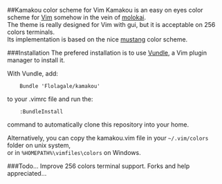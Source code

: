##Kamakou color scheme for Vim
Kamakou is an easy on eyes color scheme for [Vim] somehow in the vein of [molokai].<br>
The theme is really designed for Vim with gui, but it is acceptable on 256 colors terminals.<br>
Its implementation is based on the nice [mustang] color scheme.

###Installation
The prefered installation is to use [Vundle], a Vim plugin manager to install it.

With Vundle, add:

```VimL
    Bundle 'Flolagale/kamakou'
```

to your .vimrc file and run the:

```VimL
    :BundleInstall
```

command to automatically clone this repository into your home.

Alternatively, you can copy the kamakou.vim file in your ```~/.vim/colors``` folder on unix system,<br>
or in ```%HOMEPATH%\vimfiles\colors``` on Windows.

###Todo...
Improve 256 colors terminal support. Forks and help appreciated...

[Vim]:http://vim.org
[Vundle]:http://github.com/gmarik/vundle
[molokai]:http://github.com/tomasr/molokai
[mustang]:http://hcalves.deviantart.com/art/Mustang-Vim-Colorscheme-98974484
